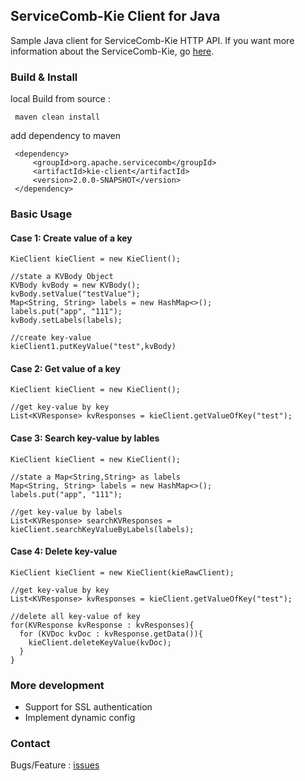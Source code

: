 ## ServiceComb-Kie Client for Java

   Sample Java client for ServiceComb-Kie HTTP API. If you want more information about the ServiceComb-Kie, go [here](https://github.com/apache/servicecomb-kie).
   
### Build & Install
   
   local Build from source :
   ```
    maven clean install
   ```
   add dependency to maven
   ```
    <dependency>
        <groupId>org.apache.servicecomb</groupId>
        <artifactId>kie-client</artifactId>
        <version>2.0.0-SNAPSHOT</version>
    </dependency>
   ```


### Basic Usage

#### Case 1: Create value of a key
```
KieClient kieClient = new KieClient();

//state a KVBody Object
KVBody kvBody = new KVBody();
kvBody.setValue("testValue");
Map<String, String> labels = new HashMap<>();
labels.put("app", "111");
kvBody.setLabels(labels);

//create key-value
kieClient1.putKeyValue("test",kvBody)  
```

#### Case 2: Get value of a key
```
KieClient kieClient = new KieClient();

//get key-value by key
List<KVResponse> kvResponses = kieClient.getValueOfKey("test");
```

#### Case 3: Search key-value by lables
```
KieClient kieClient = new KieClient();

//state a Map<String,String> as labels
Map<String, String> labels = new HashMap<>();
labels.put("app", "111");

//get key-value by labels
List<KVResponse> searchKVResponses = kieClient.searchKeyValueByLabels(labels);
```

#### Case 4: Delete key-value
```
KieClient kieClient = new KieClient(kieRawClient);

//get key-value by key
List<KVResponse> kvResponses = kieClient.getValueOfKey("test");

//delete all key-value of key
for(KVResponse kvResponse : kvResponses){
  for (KVDoc kvDoc : kvResponse.getData()){
    kieClient.deleteKeyValue(kvDoc);
  }
}
```

### More development

- Support for SSL authentication
- Implement dynamic config

### Contact
Bugs/Feature : [issues](https://github.com/apache/servicecomb-java-chassis/issues)
